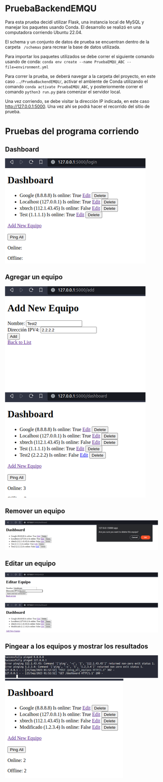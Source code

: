 # PruebaBackendEMQU

Para esta prueba decidí utilizar Flask, una instancia local de MySQL y manejar los paquetes usando Conda. El desarrollo se realizó en una computadora corriendo Ubuntu 22.04.

El schema y un conjunto de datos de prueba se encuentran dentro de la carpeta ` /schemas` para recrear la base de datos utilizada.

Para importar los paquetes utilizados se debe correr el siguiente comando usando de conda: ```conda env create --name PruebaEMQU_ABC --file=environment.yml```

Para correr la prueba, se deberá navegar a la carpeta del proyecto, en este caso `../PruebaBackendEMQU/`, activar el ambiente de Conda utilizando el comando `conda activate PruebaEMQU_ABC`, y posteriormente correr el comando `python3 run.py` para comenzar el servidor local. 

Una vez corriendo, se debe visitar la dirección IP indicada, en este caso http://127.0.0.1:5000. Una vez ahí se podrá hacer el recorrido del sitio de prueba.

# Pruebas del programa corriendo
## Dashboard
![](./capturas/Dashboard.png "")

## Agregar un equipo
![](./capturas/Agregar.png "")
![](./capturas/NewEquipo.png "")

## Remover un equipo
![](./capturas/Delete.png "")

## Editar un equipo
![](./capturas/Edit.png "")
![](./capturas/Editado.png "")

## Pingear a los equipos y mostrar los resultados
![](./capturas/Pings.png "")
![](./capturas/ResultadosPings.png "")